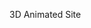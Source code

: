 <!DOCTYPE html>
<tiitle>3D Animated Site</tiitle>
<style>
  body{
  background-color= red
  }
  .heading{
    font-size= 100%
  }
<body>
  <h1 class="heading"> 3D Animated</h1>
</body>
</html>
